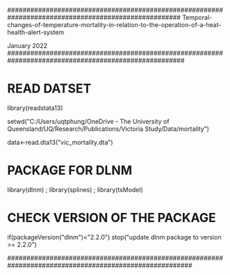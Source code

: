 ##################################################################################################### 
Temporal-changes-of-temperature-mortality-in-relation-to-the-operation-of-a-heat-health-alert-system
  
  January 2022
######################################################################################################

# READ DATSET

library(readstata13) 

setwd("C:/Users/uqtphung/OneDrive - The University of Queensland/UQ/Research/Publications/Victoria Study/Data/mortality") 

data<-read.dta13("vic_mortality.dta") 

# PACKAGE FOR DLNM
library(dlnm) ; library(splines) ; library(tsModel)

# CHECK VERSION OF THE PACKAGE
  if(packageVersion("dlnm")<"2.2.0")
    stop("update dlnm package to version >= 2.2.0")

########################################################################################################

